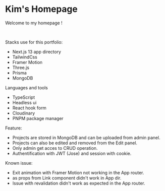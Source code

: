 # Kim's Homepage
Welcome to my homepage !

<br />

Stacks use for this portfolio:

* Next.js 13 app directory
* TailwindCss
* Framer Motion
* Three.js
* Prisma
* MongoDB

Languages and tools

* TypeScript
* Headless ui
* React hook form
* Cloudinary
* PNPM package manager

Feature:
* Projects are stored in MongoDB and can be uploaded from admin panel.
* Projects can also be edited and removed from the Edit panel.
* Only admin get acces to CRUD operation.
* Authentification with JWT (Jose) and session with cookie.

Known issue:
* Exit animation with Framer Motion not working in the App router.
* as props from Link component didn't work in App dir.
* Issue with revalidation didn't work as expected in the App router.